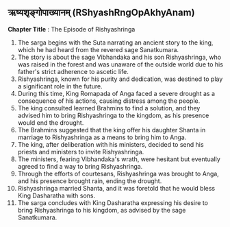 ## ऋष्यशृङ्गोपाख्यानम् (RShyashRngOpAkhyAnam)

**Chapter Title** : The Episode of Rishyashringa

1. The sarga begins with the Suta narrating an ancient story to the king, which he had heard from the revered sage Sanatkumara.
2. The story is about the sage Vibhandaka and his son Rishyashringa, who was raised in the forest and was unaware of the outside world due to his father's strict adherence to ascetic life.
3. Rishyashringa, known for his purity and dedication, was destined to play a significant role in the future.
4. During this time, King Romapada of Anga faced a severe drought as a consequence of his actions, causing distress among the people.
5. The king consulted learned Brahmins to find a solution, and they advised him to bring Rishyashringa to the kingdom, as his presence would end the drought.
6. The Brahmins suggested that the king offer his daughter Shanta in marriage to Rishyashringa as a means to bring him to Anga.
7. The king, after deliberation with his ministers, decided to send his priests and ministers to invite Rishyashringa.
8. The ministers, fearing Vibhandaka's wrath, were hesitant but eventually agreed to find a way to bring Rishyashringa.
9. Through the efforts of courtesans, Rishyashringa was brought to Anga, and his presence brought rain, ending the drought.
10. Rishyashringa married Shanta, and it was foretold that he would bless King Dasharatha with sons.
11. The sarga concludes with King Dasharatha expressing his desire to bring Rishyashringa to his kingdom, as advised by the sage Sanatkumara.
